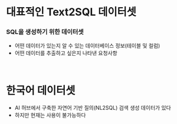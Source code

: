 # 대표적인 Text2SQL 데이터셋
### SQL을 생성하기 위한 데이터셋
- 어떤 데이터가 있는지 알 수 있는 데이터베이스 정보(테이블 및 컬럼)
- 어떤 데이터를 추출하고 싶은지 나타낸 요청사항

<br>

# 한국어 데이터셋
- AI 허브에서 구축한 자연어 기반 질의(NL2SQL) 검색 생성 데이터가 있다
- 하지만 현재는 사용이 불가능하다
